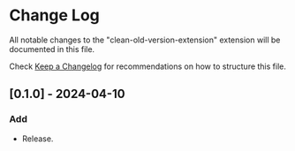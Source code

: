 # Change Log

All notable changes to the "clean-old-version-extension" extension will be documented in this file.

Check [Keep a Changelog](http://keepachangelog.com/) for recommendations on how to structure this file.

## [0.1.0] - 2024-04-10

### Add

- Release.